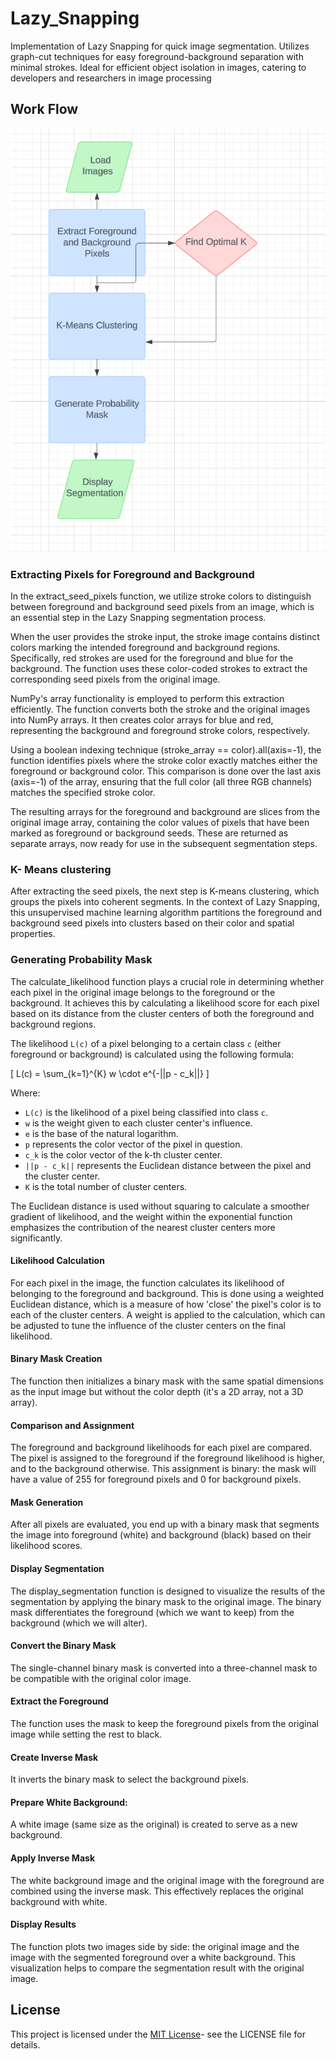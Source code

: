 # Lazy_Snapping
Implementation of Lazy Snapping for quick image segmentation. Utilizes graph-cut techniques for easy foreground-background separation with minimal strokes. Ideal for efficient object isolation in images, catering to developers and researchers in image processing

## Work Flow 
![Lazy Snapping Workflow](https://github.com/hash2004/Lazy_Snapping/blob/main/lazyimageworkflow.png)

### Extracting Pixels for Foreground and Background

In the extract_seed_pixels function, we utilize stroke colors to distinguish between foreground and background seed pixels from an image, which is an essential step in the Lazy Snapping segmentation process.

When the user provides the stroke input, the stroke image contains distinct colors marking the intended foreground and background regions. Specifically, red strokes are used for the foreground and blue for the background. The function uses these color-coded strokes to extract the corresponding seed pixels from the original image.

NumPy's array functionality is employed to perform this extraction efficiently. The function converts both the stroke and the original images into NumPy arrays. It then creates color arrays for blue and red, representing the background and foreground stroke colors, respectively.

Using a boolean indexing technique (stroke_array == color).all(axis=-1), the function identifies pixels where the stroke color exactly matches either the foreground or background color. This comparison is done over the last axis (axis=-1) of the array, ensuring that the full color (all three RGB channels) matches the specified stroke color.

The resulting arrays for the foreground and background are slices from the original image array, containing the color values of pixels that have been marked as foreground or background seeds. These are returned as separate arrays, now ready for use in the subsequent segmentation steps.

### K- Means clustering 
After extracting the seed pixels, the next step is K-means clustering, which groups the pixels into coherent segments. In the context of Lazy Snapping, this unsupervised machine learning algorithm partitions the foreground and background seed pixels into clusters based on their color and spatial properties.

### Generating Probability Mask
The calculate_likelihood function plays a crucial role in determining whether each pixel in the original image belongs to the foreground or the background. It achieves this by calculating a likelihood score for each pixel based on its distance from the cluster centers of both the foreground and background regions.

The likelihood `L(c)` of a pixel belonging to a certain class `c` (either foreground or background) is calculated using the following formula:

\[ L(c) = \sum_{k=1}^{K} w \cdot e^{-||p - c_k||} \]

Where:
- `L(c)` is the likelihood of a pixel being classified into class `c`.
- `w` is the weight given to each cluster center's influence.
- `e` is the base of the natural logarithm.
- `p` represents the color vector of the pixel in question.
- `c_k` is the color vector of the k-th cluster center.
- `||p - c_k||` represents the Euclidean distance between the pixel and the cluster center.
- `K` is the total number of cluster centers.

The Euclidean distance is used without squaring to calculate a smoother gradient of likelihood, and the weight within the exponential function emphasizes the contribution of the nearest cluster centers more significantly.

#### Likelihood Calculation
For each pixel in the image, the function calculates its likelihood of belonging to the foreground and background. This is done using a weighted Euclidean distance, which is a measure of how 'close' the pixel's color is to each of the cluster centers. A weight is applied to the calculation, which can be adjusted to tune the influence of the cluster centers on the final likelihood.

#### Binary Mask Creation
The function then initializes a binary mask with the same spatial dimensions as the input image but without the color depth (it's a 2D array, not a 3D array).

#### Comparison and Assignment
The foreground and background likelihoods for each pixel are compared. The pixel is assigned to the foreground if the foreground likelihood is higher, and to the background otherwise. This assignment is binary: the mask will have a value of 255 for foreground pixels and 0 for background pixels.

#### Mask Generation
After all pixels are evaluated, you end up with a binary mask that segments the image into foreground (white) and background (black) based on their likelihood scores.

#### Display Segmentation 
The display_segmentation function is designed to visualize the results of the segmentation by applying the binary mask to the original image. The binary mask differentiates the foreground (which we want to keep) from the background (which we will alter).



#### Convert the Binary Mask
The single-channel binary mask is converted into a three-channel mask to be compatible with the original color image.

#### Extract the Foreground
The function uses the mask to keep the foreground pixels from the original image while setting the rest to black.

#### Create Inverse Mask
It inverts the binary mask to select the background pixels.

#### Prepare White Background: 
A white image (same size as the original) is created to serve as a new background.

#### Apply Inverse Mask
The white background image and the original image with the foreground are combined using the inverse mask. This effectively replaces the original background with white.

#### Display Results
The function plots two images side by side: the original image and the image with the segmented foreground over a white background. This visualization helps to compare the segmentation result with the original image.

## License
This project is licensed under the [MIT License](https://opensource.org/license/MIT)- see the LICENSE file for details.

